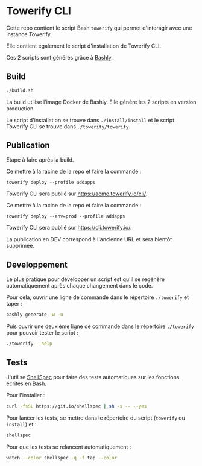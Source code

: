 # Towerify CLI

Cette repo contient le script Bash `towerify` qui permet d'interagir avec
une instance Towerify.

Elle contient également le script d'installation de Towerify CLI.

Ces 2 scripts sont générés grâce à [Bashly](https://bashly.dannyb.co/).

## Build

``` bash
./build.sh
```

La build utilise l'image Docker de Bashly.
Elle génère les 2 scripts en version production.

Le script d'installation se trouve dans `./install/install` et
le script Towerify CLI se trouve dans `./towerify/towerify`.

## Publication

Etape à faire après la build.

Ce mettre à la racine de la repo et faire la commande :
```
towerify deploy --profile addapps
```

Towerify CLI sera publié sur https://acme.towerify.io/cli/.

Ce mettre à la racine de la repo et faire la commande :
```
towerify deploy --env=prod --profile addapps
```

Towerify CLI sera publié sur https://cli.towerify.io/.

La publication en DEV correspond à l'ancienne URL et sera bientôt supprimée.

## Developpement

Le plus pratique pour développer un script est qu'il se regénère 
automatiquement après chaque changement dans le code.

Pour cela, ouvrir une ligne de commande dans le répertoire `./towerify` et
taper :

``` bash
bashly generate -w -u
```

Puis ouvrir une deuxième ligne de commande dans le répertoire `./towerify` 
pour pouvoir tester le script :

``` bash
./towerify --help
```

## Tests

J'utilise [ShellSpec](https://shellspec.info/) pour faire des tests automatiques sur les fonctions
écrites en Bash.

Pour l'installer :

``` bash
curl -fsSL https://git.io/shellspec | sh -s -- --yes
```

Pour lancer les tests, se mettre dans le répertoire du script (`towerify` ou `install`) et :

``` bash
shellspec
```

Pour que les tests se relancent automatiquement :

``` bash
watch --color shellspec -q -f tap --color
```
